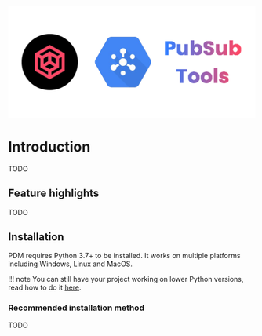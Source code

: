 <div align="center">
<img src="assets/logo_big.png" alt="PubSub Logo">
</div>

# Introduction

TODO

## Feature highlights

TODO

## Installation

PDM requires Python 3.7+ to be installed. It works on multiple platforms including Windows, Linux and MacOS.

!!! note
    You can still have your project working on lower Python versions, read how to do it [here](usage/project.md#working-with-python-37).

### Recommended installation method

TODO
